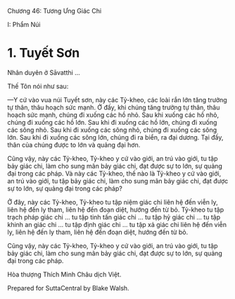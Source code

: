  

Chương 46: Tương Ưng Giác Chi

I: Phẩm Núi

# 1\. Tuyết Sơn

Nhân duyên ở Sāvatthi …

Thế Tôn nói như sau:

—Y cứ vào vua núi Tuyết sơn, này các Tỷ-kheo, các loài rắn lớn tăng trưởng tự thân, thâu hoạch sức mạnh. Ở đấy, khi chúng tăng trưởng tự thân, thâu hoạch sức mạnh, chúng đi xuống các hồ nhỏ. Sau khi xuống các hồ nhỏ, chúng đi xuống các hồ lớn. Sau khi đi xuống các hồ lớn, chúng đi xuống các sông nhỏ. Sau khi đi xuống các sông nhỏ, chúng đi xuống các sông lớn. Sau khi đi xuống các sông lớn, chúng đi ra biển, ra đại dương. Tại đấy, thân của chúng được to lớn và quảng đại hơn.

Cũng vậy, này các Tỷ-kheo, Tỷ-kheo y cứ vào giới, an trú vào giới, tu tập bảy giác chi, làm cho sung mãn bảy giác chi, đạt được sự to lớn, sự quảng đại trong các pháp. Và này các Tỷ-kheo, thế nào là Tỷ-kheo y cứ vào giới, an trú vào giới, tu tập bảy giác chi, làm cho sung mãn bảy giác chi, đạt được sự to lớn, sự quảng đại trong các pháp?

Ở đây, này các Tỷ-kheo, Tỷ-kheo tu tập niệm giác chi liên hệ đến viễn ly, liên hệ đến ly tham, liên hệ đến đoạn diệt, hướng đến từ bỏ. Tỷ-kheo tu tập trạch pháp giác chi … tu tập tinh tấn giác chi … tu tập hỷ giác chi … tu tập khinh an giác chi … tu tập định giác chi … tu tập xả giác chi liên hệ đến viễn ly, liên hệ đến ly tham, liên hệ đến đoạn diệt, hướng đến từ bỏ.

Cũng vậy, này các Tỷ-kheo, Tỷ-kheo y cứ vào giới, an trú vào giới, tu tập bảy giác chi, làm cho sung mãn bảy giác chi, đạt được sự to lớn, sự quảng đại trong các pháp.

Hòa thượng Thích Minh Châu dịch Việt.

Prepared for SuttaCentral by Blake Walsh.